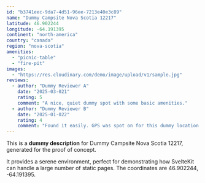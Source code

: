 ```yaml
---
id: "b3741eec-9da7-4d51-96ee-7213e40e3c89"
name: "Dummy Campsite Nova Scotia 12217"
latitude: 46.902244
longitude: -64.191395
continent: "north-america"
country: "canada"
region: "nova-scotia"
amenities:
  - "picnic-table"
  - "fire-pit"
images:
  - "https://res.cloudinary.com/demo/image/upload/v1/sample.jpg"
reviews:
  - author: "Dummy Reviewer A"
    date: "2025-03-021"
    rating: 5
    comment: "A nice, quiet dummy spot with some basic amenities."
  - author: "Dummy Reviewer B"
    date: "2025-01-022"
    rating: 4
    comment: "Found it easily. GPS was spot on for this dummy location."
---
```


This is a **dummy description** for Dummy Campsite Nova Scotia 12217, generated for the proof of concept.

It provides a serene environment, perfect for demonstrating how SvelteKit can handle a large number of static pages. The coordinates are 46.902244, -64.191395.
